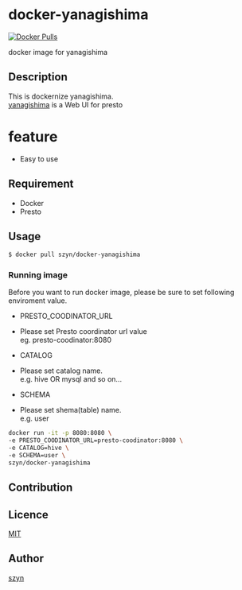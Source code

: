 # docker-yanagishima
[![Docker Pulls](https://img.shields.io/docker/pulls/szyn/docker-yanagishima.svg?style=flat-square)]()

docker image for yanagishima

## Description
This is dockernize yanagishima.  
[yanagishima](https://github.com/wyukawa/yanagishima) is a Web UI for presto

# feature
* Easy to use

## Requirement
* Docker
* Presto

## Usage

```bash
$ docker pull szyn/docker-yanagishima
```

### Running image
Before you want to run docker image,
please be sure to set following enviroment value.

* PRESTO_COODINATOR_URL  
 - Please set Presto coordinator url value  
 eg. presto-coodinator:8080
* CATALOG  
 - Please set catalog name.  
 e.g. hive OR mysql and so on...
* SCHEMA
 - Please set shema(table) name.  
 e.g. user


```bash
docker run -it -p 8080:8080 \
-e PRESTO_COODINATOR_URL=presto-coodinator:8080 \
-e CATALOG=hive \
-e SCHEMA=user \
szyn/docker-yanagishima
```

## Contribution


## Licence
[MIT](https://github.com/szyn/docker-yanagishima/blob/master/LICENSE)

## Author
[szyn](https://github.com/szyn)
